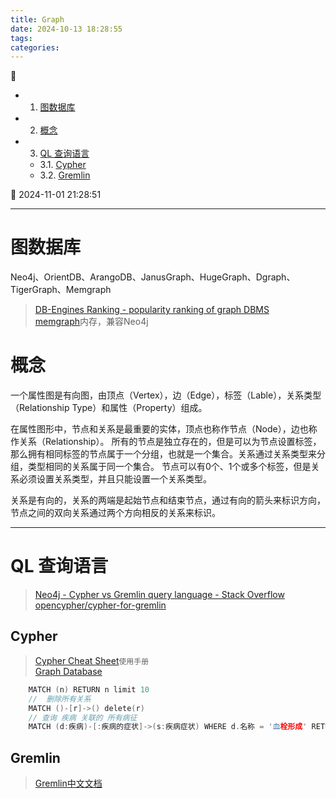 ```yaml
---
title: Graph
date: 2024-10-13 18:28:55
tags: 
categories: 
---
```


💠

- 1. [图数据库](#图数据库)
- 2. [概念](#概念)
- 3. [QL 查询语言](#ql-查询语言)
    - 3.1. [Cypher](#cypher)
    - 3.2. [Gremlin](#gremlin)

💠 2024-11-01 21:28:51
****************************************
# 图数据库

Neo4j、OrientDB、ArangoDB、JanusGraph、HugeGraph、Dgraph、TigerGraph、Memgraph

> [DB-Engines Ranking - popularity ranking of graph DBMS](https://db-engines.com/en/ranking/graph+dbms)  
> [memgraph](https://github.com/memgraph/memgraph)内存，兼容Neo4j  

# 概念

一个属性图是有向图，由顶点（Vertex），边（Edge），标签（Lable），关系类型（Relationship Type）和属性（Property）组成。

在属性图形中，节点和关系是最重要的实体，顶点也称作节点（Node），边也称作关系（Relationship）。
所有的节点是独立存在的，但是可以为节点设置标签，那么拥有相同标签的节点属于一个分组，也就是一个集合。关系通过关系类型来分组，类型相同的关系属于同一个集合。
节点可以有0个、1个或多个标签，但是关系必须设置关系类型，并且只能设置一个关系类型。

关系是有向的，关系的两端是起始节点和结束节点，通过有向的箭头来标识方向，节点之间的双向关系通过两个方向相反的关系来标识。

************************

# QL 查询语言
> [Neo4j - Cypher vs Gremlin query language - Stack Overflow](https://stackoverflow.com/questions/13824962/neo4j-cypher-vs-gremlin-query-language)  
> [opencypher/cypher-for-gremlin](https://github.com/opencypher/cypher-for-gremlin)  

## Cypher
> [Cypher Cheat Sheet](https://neo4j.com/docs/cypher-cheat-sheet/5/aura-dbe/)`使用手册`  
> [Graph Database](https://github.com/albertoventurini/graphdb-intellij-plugin)  

```c
    MATCH (n) RETURN n limit 10
    //  删除所有关系
    MATCH ()-[r]->() delete(r)
    // 查询 疾病 关联的 所有病征
    MATCH (d:疾病)-[:疾病的症状]->(s:疾病症状) WHERE d.名称 = '血栓形成' RETURN s
```

## Gremlin
> [Gremlin中文文档](https://tinkerpop-gremlin.cn/#traversal)  
